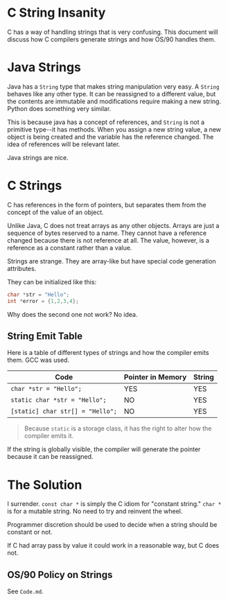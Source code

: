# C String Insanity

C has a way of handling strings that is very confusing. This document will discuss how C compilers generate strings and how OS/90 handles them.

# Java Strings

Java has a `String` type that makes string manipulation very easy. A `String` behaves like any other type. It can be reassigned to a different value, but the contents are immutable and modifications require making a new string. Python does something very similar.

This is because java has a concept of references, and `String` is not a primitive type--it has methods. When you assign a new string value, a new object is being created and the variable has the reference changed. The idea of references will be relevant later.

Java strings are nice.

# C Strings

C has references in the form of pointers, but separates them from the concept of the value of an object.

Unlike Java, C does not treat arrays as any other objects. Arrays are just a sequence of bytes reserved to a name. They cannot have a reference changed because there is not reference at all. The value, however, is a reference as a constant rather than a value.

Strings are strange. They are array-like but have special code generation attributes.

They can be initialized like this:
```c
char *str = "Hello";
int *error = {1,2,3,4};
```
Why does the second one not work? No idea.

## String Emit Table

Here is a table of different types of strings and how the compiler emits them. GCC was used.

Code|                        Pointer in Memory| String |
-|-|-
`char *str = "Hello";`        | YES | YES |
`static char *str = "Hello";` | NO  | YES |
`[static] char str[] = "Hello";`| NO | YES |

> Because `static` is a storage class, it has the right to alter how the compiler emits it.

If the string is globally visible, the compiler will generate the pointer because it can be reassigned.

# The Solution

I surrender. `const char *` is simply the C idiom for "constant string." `char *` is for a mutable string. No need to try and reinvent the wheel.

Programmer discretion should be used to decide when a string should be constant or not.

If C had array pass by value it could work in a reasonable way, but C does not.

## OS/90 Policy on Strings

See `Code.md`.
